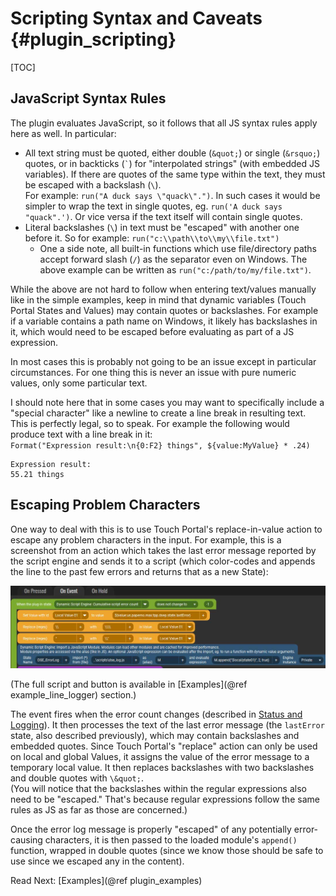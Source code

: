 # Scripting Syntax and Caveats {#plugin_scripting}

[TOC]

## JavaScript Syntax Rules

The plugin evaluates JavaScript, so it follows that all JS syntax rules apply here as well. In particular:

* All text string must be quoted, either double (`&quot;`) or single (`&rsquo;`) quotes, or in backticks (`` ` ``) for "interpolated strings" (with embedded JS variables).
  If there are quotes of the same type within the text, they must be escaped with a backslash (`\`).<br/>
	For example: `run("A duck says \"quack\".")`. In such cases it would be simpler to wrap the text in single quotes, eg. `run('A duck says "quack".')`.
	Or vice versa if the text itself will contain single quotes.
* Literal backslashes (`\`) in text must be "escaped" with another one before it. So for example: `run("c:\\path\\to\\my\\file.txt")`
  * One a side note, all built-in functions which use file/directory paths accept forward slash (`/`) as the separator even on Windows. The above example can be written as `run("c:/path/to/my/file.txt")`.

While the above are not hard to follow when entering text/values manually like in the simple examples, keep in mind that dynamic variables (Touch Portal States and Values)
may contain quotes or backslashes. For example if a variable contains a path name on Windows, it likely has backslashes in it, which would need to be escaped before
evaluating as part of a JS expression.

In most cases this is probably not going to be an issue except in particular circumstances. For one thing this is never an issue with pure numeric values,
only some particular text.

I should note here that in some cases you may want to specifically include a "special character" like a newline to create a line break in resulting text.
This is perfectly legal, so to speak. For example the following would produce text with a line break in it:<br />
`Format("Expression result:\n{0:F2} things", ${value:MyValue} * .24)`
```
Expression result:
55.21 things
```


## Escaping Problem Characters

One way to deal with this is to use Touch Portal's replace-in-value action to escape any problem characters in the input. For example, this is a screenshot from
an action which takes the last error message reported by the script engine and sends it to a script (which color-codes and appends the line to the past few errors
and returns that as a new State):


<a href="images/actions/example-escape.jpg" target="fullSizeImg"><img src="images/actions/example-escape.jpg"></a>

(The full script and button is available in [Examples](@ref example_line_logger) section.)

The event fires when the error count changes (described in [Status and Logging](03.Status.md)). It then processes the text of the last error message
(the `lastError` state, also described previously), which may contain backslashes and embedded quotes. Since Touch Portal's "replace" action can only be used on local and global
Values, it assigns the value of the error message to a temporary local value. It then replaces backslashes with two backslashes and double quotes with `\&quot;`.<br />
(You will notice that the backslashes within the regular expressions also need to be "escaped."  That's because regular expressions follow the same rules as
JS as far as those are concerned.)

Once the error log message is properly "escaped" of any potentially error-causing characters, it is then passed to the loaded module's `append()` function, wrapped in
double quotes (since we know those should be safe to use since we escaped any in the content).

<span class="next_section_button">
Read Next: [Examples](@ref plugin_examples)
</span>
